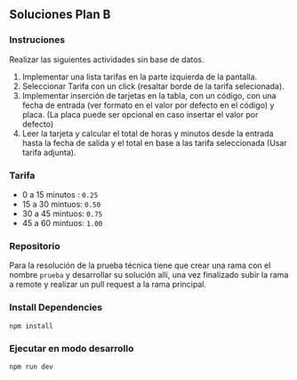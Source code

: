 ## Soluciones Plan B

### Instruciones
Realizar las siguientes actividades sin base de datos.

1. Implementar una lista tarifas en la parte izquierda de la pantalla.
2. Seleccionar Tarifa con un click (resaltar borde de la tarifa selecionada).
3. Implementar inserción de tarjetas en la tabla, con un código, con una fecha de entrada (ver formato en el valor por defecto en el código) y placa. (La placa puede ser opcional en caso insertar el valor por defecto)
4. Leer la tarjeta y calcular el total de horas y minutos desde la entrada hasta la fecha de salida y el total en base a las tarifa seleccionada (Usar tarifa adjunta).

### Tarifa

- 0 a 15 minutos : ` 0.25 `
- 15 a 30 mintuos: ` 0.50 `
- 30 a 45 mintuos: ` 0.75 `
- 45 a 60 mintuos: ` 1.00 `

### Repositorio

Para la resolución de la prueba técnica tiene que crear una rama con el nombre `prueba` y desarrollar su solución allí, una vez finalizado subir la rama a remote y realizar un pull request a la rama principal.

### Install Dependencies

```shell
npm install
```

### Ejecutar en modo desarrollo

```shell
npm run dev
```
